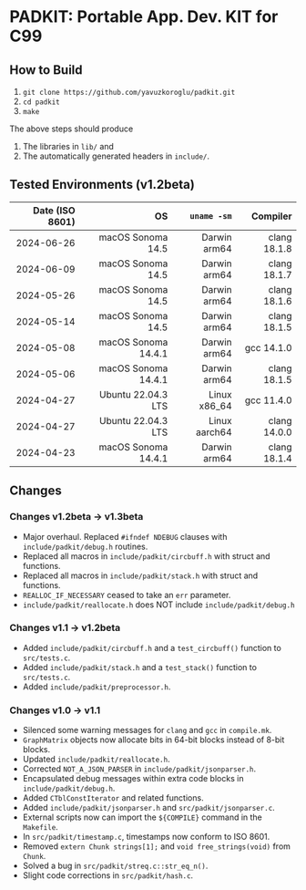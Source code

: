 # PADKIT: Portable App. Dev. KIT for C99

## How to Build

1. `git clone https://github.com/yavuzkoroglu/padkit.git`
2. `cd padkit`
3. `make`

The above steps should produce

1. The libraries in `lib/` and
2. The automatically generated headers in `include/`.

## Tested Environments (v1.2beta)

| Date (ISO 8601) |                  OS |                   `uname -sm` |     Compiler |
|----------------:|--------------------:|------------------------------:|-------------:|
|      2024-06-26 |   macOS Sonoma 14.5 |                  Darwin arm64 | clang 18.1.8 |
|      2024-06-09 |   macOS Sonoma 14.5 |                  Darwin arm64 | clang 18.1.7 |
|      2024-05-26 |   macOS Sonoma 14.5 |                  Darwin arm64 | clang 18.1.6 |
|      2024-05-14 |   macOS Sonoma 14.5 |                  Darwin arm64 | clang 18.1.5 |
|      2024-05-08 | macOS Sonoma 14.4.1 |                  Darwin arm64 |   gcc 14.1.0 |
|      2024-05-06 | macOS Sonoma 14.4.1 |                  Darwin arm64 | clang 18.1.5 |
|      2024-04-27 |  Ubuntu 22.04.3 LTS |                  Linux x86_64 |   gcc 11.4.0 |
|      2024-04-27 |  Ubuntu 22.04.3 LTS |                 Linux aarch64 | clang 14.0.0 |
|      2024-04-23 | macOS Sonoma 14.4.1 |                  Darwin arm64 | clang 18.1.4 |

## Changes 

### Changes v1.2beta -> v1.3beta

* Major overhaul. Replaced `#ifndef NDEBUG` clauses with `include/padkit/debug.h` routines.
* Replaced all macros in `include/padkit/circbuff.h` with struct and functions.
* Replaced all macros in `include/padkit/stack.h` with struct and functions.
* `REALLOC_IF_NECESSARY` ceased to take an `err` parameter.
* `include/padkit/reallocate.h` does NOT include `include/padkit/debug.h`

### Changes v1.1 -> v1.2beta

* Added `include/padkit/circbuff.h` and a `test_circbuff()` function to `src/tests.c`.
* Added `include/padkit/stack.h` and a `test_stack()` function to `src/tests.c`.
* Added `include/padkit/preprocessor.h`.

### Changes v1.0 -> v1.1

* Silenced some warning messages for `clang` and `gcc` in `compile.mk`.
* `GraphMatrix` objects now allocate bits in 64-bit blocks instead of 8-bit blocks.
* Updated `include/padkit/reallocate.h`.
* Corrected `NOT_A_JSON_PARSER` in `include/padkit/jsonparser.h`.
* Encapsulated debug messages within extra code blocks in `include/padkit/debug.h`.
* Added `CTblConstIterator` and related functions.
* Added `include/padkit/jsonparser.h` and `src/padkit/jsonparser.c`.
* External scripts now can import the `${COMPILE}` command in the `Makefile`.
* In `src/padkit/timestamp.c`, timestamps now conform to ISO 8601.
* Removed `extern Chunk strings[1];` and `void free_strings(void)` from `Chunk`.
* Solved a bug in `src/padkit/streq.c::str_eq_n()`.
* Slight code corrections in `src/padkit/hash.c`.
